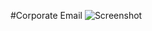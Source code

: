 #Corporate Email
![Screenshot](![image](https://user-images.githubusercontent.com/57478403/140003894-20910386-d29b-4fbf-bb2b-f202025629ee.png))
